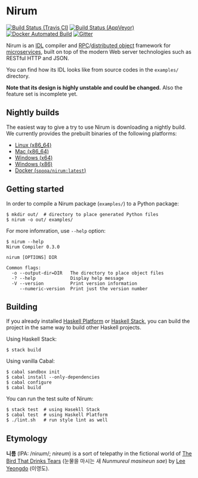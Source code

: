 Nirum
=====

[![Build Status (Travis CI)][ci-svg]][ci]
[![Build Status (AppVeyor)][ciw-svg]][ciw]
[![Docker Automated Build][docker-svg]][docker]
[![Gitter][chat-svg]][chat]

[ci-svg]: https://travis-ci.org/spoqa/nirum.svg
[ci]: https://travis-ci.org/spoqa/nirum
[ciw-svg]: https://ci.appveyor.com/api/projects/status/jf9bsrnalcb1xrp0?svg=true
[ciw]: https://ci.appveyor.com/project/dahlia/nirum-k5n5y
[docker]: https://hub.docker.com/r/spoqa/nirum/
[docker-svg]: https://img.shields.io/docker/automated/spoqa/nirum.svg
[chat-svg]: https://badges.gitter.im/spoqa/nirum.svg
[chat]: https://gitter.im/spoqa/nirum?utm_source=badge&utm_medium=badge&utm_campaign=pr-badge

Nirum is an [IDL][1] compiler and [RPC][2]/[distributed object][3] framework
for [microservices][4], built on top of the modern Web server technologies
such as RESTful HTTP and JSON.

You can find how its IDL looks like from source codes in the `examples/`
directory.

**Note that its design is highly unstable and could be changed.**
Also the feature set is incomplete yet.

[1]: https://en.wikipedia.org/wiki/Interface_description_language
[2]: https://en.wikipedia.org/wiki/Remote_procedure_call
[3]: https://en.wikipedia.org/wiki/Distributed_object
[4]: https://en.wikipedia.org/wiki/Microservices


Nightly builds
--------------

The easiest way to give a try to use Nirum is downloading a nightly build.
We currently provides the prebuilt binaries of the following platforms:

- [Linux (x86_64)](https://nightly-builds.nirum.org/travis-builds/nirum-linux-x86_64)
- [Mac (x86_64)](https://nightly-builds.nirum.org/travis-builds/nirum-darwin-x86_64)
- [Windows (x64)](https://ci.appveyor.com/api/projects/dahlia/nirum-k5n5y/artifacts/nirum-win-x64.exe?job=Platform%3A%20x64&branch=master)
- [Windows (x86)](https://ci.appveyor.com/api/projects/dahlia/nirum-k5n5y/artifacts/nirum-win-x86.exe?job=Platform%3A%20x86&branch=master)
- [Docker (`spoqa/nirum:latest`)][docker]


Getting started
---------------

In order to compile a Nirum package (`examples/`) to a Python package:

    $ mkdir out/  # directory to place generated Python files
    $ nirum -o out/ examples/

For more infomration, use `--help` option:

    $ nirum --help
    Nirum Compiler 0.3.0

    nirum [OPTIONS] DIR

    Common flags:
      -o --output-dir=DIR   The directory to place object files
      -? --help             Display help message
      -V --version          Print version information
         --numeric-version  Print just the version number


Building
--------

If you already installed [Haskell Platform][5] or [Haskell Stack][6],
you can build the project in the same way to build other Haskell projects.

Using Haskell Stack:

    $ stack build

Using vanilla Cabal:

    $ cabal sandbox init
    $ cabal install --only-dependencies
    $ cabal configure
    $ cabal build

You can run the test suite of Nirum:

    $ stack test  # using Hasekll Stack
    $ cabal test  # using Haskell Platform
    $ ./lint.sh   # run style lint as well

[5]: https://www.haskell.org/platform/
[6]: https://www.haskellstack.org/


Etymology
---------

**니름** (IPA: /niɾɯm/; *nireum*) is a sort of telepathy in the fictional world
of [The Bird That Drinks Tears][7] (눈물을 마시는 새 *Nunmureul masineun sae*)
by [Lee Yeongdo][8] (이영도).

[7]: https://en.wikipedia.org/wiki/The_Bird_That_Drinks_Tears
[8]: https://en.wikipedia.org/wiki/Lee_Yeongdo

